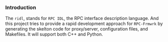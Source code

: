 ### Introduction   
The `ridl`, stands for `RPC IDL`, the RPC interface description language. And this project tries to provide a rapid development approach for `RPC-Frmwrk` by generating the skelton code for proxy/server, configuration files, and Makefiles. It will support both C++ and Python.
